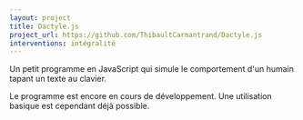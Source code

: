 ```yaml
---
layout: project
title: Dactyle.js
project_url: https://github.com/ThibaultCarmantrand/Dactyle.js
interventions: intégralité
---
```


Un petit programme en JavaScript qui simule le comportement d'un humain tapant un texte au clavier.

Le programme est encore en cours de développement. Une utilisation basique est cependant déjà possible.
